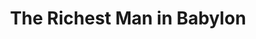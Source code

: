 ---
title: The Richest Man in Babylon
authors:
- George S. Clason
year: 1926
goodreads: 1052
rating: 2
tags:
- Finance
---